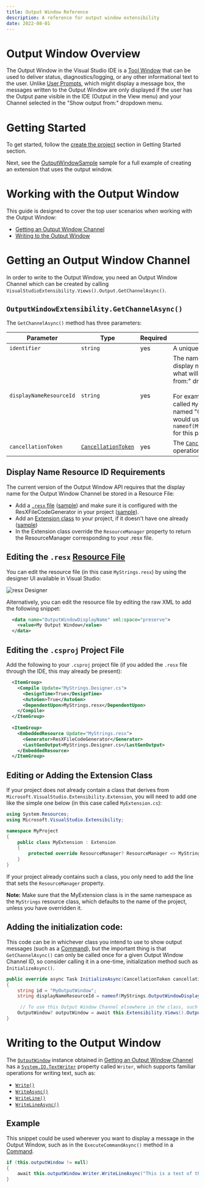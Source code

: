 ```yaml
---
title: Output Window Reference
description: A reference for output window extensibility
date: 2022-08-01
---
```


# Output Window Overview

The Output Window in the Visual Studio IDE is a [Tool Window](./../toolWindow/toolWindow.md) that can be used to deliver status, diagnostics/logging, or any other informational text to the user. Unlike [User Prompts](./../userPrompts/userPrompts.md), which might display a message box, the messages written to the Output Window are only displayed if the user has the Output pane visible in the IDE (Output in the View menu) and your Channel selected in the "Show output from:" dropdown menu.

# Getting Started

To get started, follow the [create the project](./../../getting-started/create-your-first-extension.md) section in Getting Started section.

Next, see the [OutputWindowSample](./../../../../New_Extensibility_Model/Samples/OutputWindowSample) sample for a full example of creating an extension that uses the output window.

# Working with the Output Window

This guide is designed to cover the top user scenarios when working with the Output Window:

- [Getting an Output Window Channel](#getting-an-output-window-channel)
- [Writing to the Output Window](#writing-to-the-output-window)

# Getting an Output Window Channel

In order to write to the Output Window, you need an Output Window Channel which can be created by calling `VisualStudioExtensibility.Views().Output.GetChannelAsync()`.

## `OutputWindowExtensibility.GetChannelAsync()`

The `GetChannelAsync()` method has three parameters:

| Parameter | Type | Required | Description |
| --------- |----- | -------- | ----------- |
| `identifier` | `string` | yes | A unique identifier for the channel. |
| `displayNameResourceId` | `string` | yes | The name of the [resource](https://docs.microsoft.com/en-us/dotnet/core/extensions/resources) that contains the display name of the output window. This is what will be visible in the "Show output from:" dropdown menu in the Output pane.<br /><br />For example, if you had a [`.resx`](https://docs.microsoft.com/en-us/dotnet/core/extensions/resources) resource file called `MyStrings.resx` with a resource named "OutputWindowDisplayName", you would use `nameof(MyStrings.OutputWindowDisplayName)` for this parameter. |
| `cancellationToken` | [`CancellationToken`](https://docs.microsoft.com/en-us/dotnet/api/system.threading.cancellationtoken) | yes | The [`CancellationToken`](https://docs.microsoft.com/en-us/dotnet/api/system.threading.cancellationtoken) for the async operation. |

## Display Name Resource ID Requirements

The current version of the Output Window API requires that the display name for the Output Window Channel be stored in a Resource File:

- Add a [`.resx` file](https://docs.microsoft.com/en-us/dotnet/core/extensions/resources) ([sample](./../../../../New_Extensibility_Model/Samples/OutputWindowSample/Strings.resx)) and make sure it is configured with the ResXFileCodeGenerator in your project ([sample](./../../../../New_Extensibility_Model/Samples/OutputWindowSample/OutputWindowSample.csproj)).
- Add an [Extension class](../../inside-the-sdk/extension-anatomy.md#extension-instance) to your project, if it doesn't have one already ([sample](./../../../../New_Extensibility_Model/Samples/OutputWindowSample/OutputWindowSampleExtension.cs))
- In the Extension class override the `ResourceManager` property to return the ResourceManager corresponding to your .resx file.

## Editing the `.resx` [Resource File](https://docs.microsoft.com/en-us/dotnet/core/extensions/resources)

You can edit the resource file (in this case `MyStrings.resx`) by using the designer UI available in Visual Studio:

![resx Designer](resxDesigner.png "The .resx designer UI available in Visual Studio being used to set the display name for the Output Window Channel.")

Alternatively, you can edit the resource file by editing the raw XML to add the following snippet:

```xml
  <data name="OutputWindowDisplayName" xml:space="preserve">
    <value>My Output Window</value>
  </data>
```

## Editing the `.csproj` Project File

Add the following to your `.csproj` project file (if you added the `.resx` file through the IDE, this may already be present):

```xml
  <ItemGroup>
    <Compile Update="MyStrings.Designer.cs">
      <DesignTime>True</DesignTime>
      <AutoGen>True</AutoGen>
      <DependentUpon>MyStrings.resx</DependentUpon>
    </Compile>
  </ItemGroup>
  
  <ItemGroup>
    <EmbeddedResource Update="MyStrings.resx">
      <Generator>ResXFileCodeGenerator</Generator>
      <LastGenOutput>MyStrings.Designer.cs</LastGenOutput>
    </EmbeddedResource>
  </ItemGroup>
```

## Editing or Adding the Extension Class

If your project does not already contain a class that derives from `Microsoft.VisualStudio.Extensibility.Extension`, you will need to add one like the simple one below (in this case called `MyExtension.cs`):

```csharp
using System.Resources;
using Microsoft.VisualStudio.Extensibility;

namespace MyProject
{
    public class MyExtension : Extension
    {
        protected override ResourceManager? ResourceManager => MyStrings.ResourceManager;
    }
}
```

If your project already contains such a class, you only need to add the line that sets the `ResourceManager` property.

**Note:** Make sure that the MyExtension class is in the same namespace as the `MyStrings` resource class, which defaults to the name of the project, unless you have overridden it.

## Adding the initialization code:

This code can be in whichever class you intend to use to show output messages (such as a [Command](./../command/command.md)), but the important thing is that `GetChannelAsync()` can only be called once for a given Output Window Channel ID, so consider calling it in a one-time, initialization method such as `InitializeAsync()`.

```csharp
public override async Task InitializeAsync(CancellationToken cancellationToken)
{
    string id = "MyOutputWindow";
    string displayNameResourceId = nameof(MyStrings.OutputWindowDisplayName);

     // To use this Output Window Channel elsewhere in the class, such as the ExecuteCommandAsync() method in a Command, save this result to a field in the class.
    OutputWindow? outputWindow = await this.Extensibility.Views().Output.GetChannelAsync(id, displayNameResourceId, cancellationToken);
}
```

# Writing to the Output Window

The [`OutputWindow`](./../api/../../api/Microsoft.VisualStudio.Extensibility.md#outputwindow-type) instance obtained in [Getting an Output Window Channel](#getting-an-output-window-channel) has a [`System.IO.TextWriter`](https://docs.microsoft.com/en-us/dotnet/api/system.io.textwriter) property called `Writer`, which supports familiar operations for writing text, such as:

- [`Write()`](https://docs.microsoft.com/en-us/dotnet/api/system.io.textwriter.write)
- [`WriteAsync()`](https://docs.microsoft.com/en-us/dotnet/api/system.io.textwriter.writeasync)
- [`WriteLine()`](https://docs.microsoft.com/en-us/dotnet/api/system.io.textwriter.writeline)
- [`WriteLineAsync()`](https://docs.microsoft.com/en-us/dotnet/api/system.io.textwriter.writelineasync)

## Example

This snippet could be used wherever you want to display a message in the Output Window, such as in the `ExecuteCommandAsync()` method in a [Command](./../command/command.md).

```csharp
if (this.outputWindow != null)
{
    await this.outputWindow.Writer.WriteLineAsync("This is a test of the output window.");
}
```

